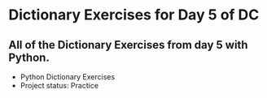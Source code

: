 # Dictionary Exercises for Day 5 of DC

## All of the Dictionary Exercises from day 5 with Python. 

* Python Dictionary Exercises
* Project status: Practice 